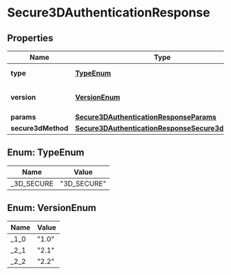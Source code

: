 

# Secure3DAuthenticationResponse

## Properties

Name | Type | Description | Notes
------------ | ------------- | ------------- | -------------
**type** | [**TypeEnum**](#TypeEnum) | The type of authentication. |  [optional]
**version** | [**VersionEnum**](#VersionEnum) | The version of 3DS used to authenticate. |  [optional]
**params** | [**Secure3DAuthenticationResponseParams**](Secure3DAuthenticationResponseParams.md) |  |  [optional]
**secure3dMethod** | [**Secure3DAuthenticationResponseSecure3dMethod**](Secure3DAuthenticationResponseSecure3dMethod.md) |  |  [optional]



## Enum: TypeEnum

Name | Value
---- | -----
_3D_SECURE | &quot;3D_SECURE&quot;



## Enum: VersionEnum

Name | Value
---- | -----
_1_0 | &quot;1.0&quot;
_2_1 | &quot;2.1&quot;
_2_2 | &quot;2.2&quot;



